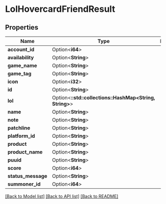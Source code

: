 # LolHovercardFriendResult

## Properties

Name | Type | Description | Notes
------------ | ------------- | ------------- | -------------
**account_id** | Option<**i64**> |  | [optional]
**availability** | Option<**String**> |  | [optional]
**game_name** | Option<**String**> |  | [optional]
**game_tag** | Option<**String**> |  | [optional]
**icon** | Option<**i32**> |  | [optional]
**id** | Option<**String**> |  | [optional]
**lol** | Option<**::std::collections::HashMap<String, String>**> |  | [optional]
**name** | Option<**String**> |  | [optional]
**note** | Option<**String**> |  | [optional]
**patchline** | Option<**String**> |  | [optional]
**platform_id** | Option<**String**> |  | [optional]
**product** | Option<**String**> |  | [optional]
**product_name** | Option<**String**> |  | [optional]
**puuid** | Option<**String**> |  | [optional]
**score** | Option<**i64**> |  | [optional]
**status_message** | Option<**String**> |  | [optional]
**summoner_id** | Option<**i64**> |  | [optional]

[[Back to Model list]](../README.md#documentation-for-models) [[Back to API list]](../README.md#documentation-for-api-endpoints) [[Back to README]](../README.md)



